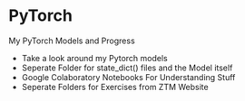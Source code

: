 # PyTorch
My PyTorch Models and Progress
- Take a look around my Pytorch models
- Seperate Folder for state_dict() files and the Model itself
- Google Colaboratory Notebooks For Understanding Stuff
- Seperate Folders for Exercises from ZTM Website
